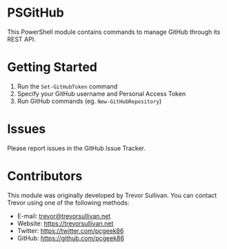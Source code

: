 # PSGitHub
This PowerShell module contains commands to manage GitHub through its REST API.

# Getting Started

1. Run the `Set-GitHubToken` command
2. Specify your GitHub username and Personal Access Token
3. Run GitHub commands (eg. `New-GitHubRepository`)

# Issues

Please report issues in the GitHub Issue Tracker.

# Contributors

This module was originally developed by Trevor Sullivan. You can contact Trevor using one of the following methods:

- E-mail: trevor@trevorsullivan.net
- Website: https://trevorsullivan.net
- Twitter: https://twitter.com/pcgeek86
- GitHub: https://github.com/pcgeek86
